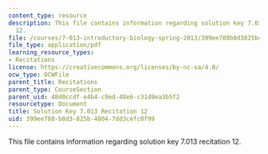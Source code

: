 ```yaml
---
content_type: resource
description: This file contains information regarding solution key 7.013 recitation
  12.
file: /courses/7-013-introductory-biology-spring-2013/399ee788b8d3825b48047dd3cefc0f99_MIT7_013S12_RecitatSol_12.pdf
file_type: application/pdf
learning_resource_types:
- Recitations
license: https://creativecommons.org/licenses/by-nc-sa/4.0/
ocw_type: OCWFile
parent_title: Recitations
parent_type: CourseSection
parent_uid: 48d0ccdf-e4b4-c9ed-48e6-c3149ea3b5f2
resourcetype: Document
title: Solution Key 7.013 Recitation 12
uid: 399ee788-b8d3-825b-4804-7dd3cefc0f99
---
```

This file contains information regarding solution key 7.013 recitation 12.